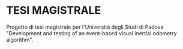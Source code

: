 # TESI MAGISTRALE
Progetto di tesi magistrale per l'Università degli Studi di Padova "Development and testing of an event-based visual inertial odometry algorithm".


